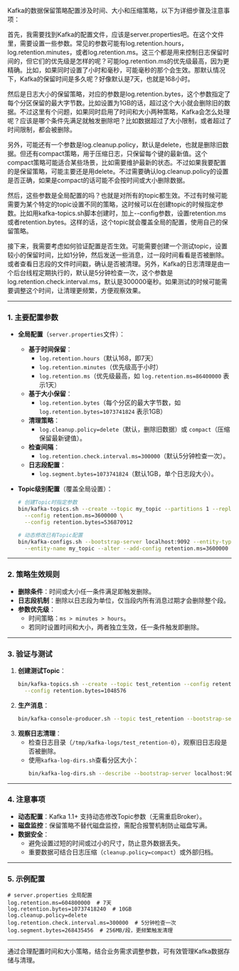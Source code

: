 Kafka的数据保留策略配置涉及时间、大小和压缩策略，以下为详细步骤及注意事项：



首先，我需要找到Kafka的配置文件，应该是server.properties吧。在这个文件里，需要设置一些参数。常见的参数可能有log.retention.hours，log.retention.minutes，或者log.retention.ms。这三个都是用来控制日志保留时间的，但它们的优先级是怎样的呢？可能log.retention.ms的优先级最高，因为更精确。比如，如果同时设置了小时和毫秒，可能毫秒的那个会生效。那默认情况下，Kafka的保留时间是多久呢？好像默认是7天，也就是168小时。

然后是日志大小的保留策略，对应的参数是log.retention.bytes，这个参数指定了每个分区保留的最大字节数。比如设置为1GB的话，超过这个大小就会删除旧的数据。不过这里有个问题，如果同时启用了时间和大小两种策略，Kafka会怎么处理呢？应该是哪个条件先满足就触发删除吧？比如数据超过了大小限制，或者超过了时间限制，都会被删除。

另外，可能还有一个参数是log.cleanup.policy，默认是delete，也就是删除旧数据。但还有compact策略，用于压缩日志，只保留每个键的最新值。这个compact策略可能适合某些场景，比如需要维护最新的状态。不过如果我要配置的是保留策略，可能主要还是用delete。不过需要确认log.cleanup.policy的设置是否正确，如果是compact的话可能不会按时间或大小删除数据。

然后，这些参数是全局配置的吗？也就是对所有的topic都生效。不过有时候可能需要为某个特定的topic设置不同的策略，这时候可以在创建topic的时候指定参数。比如用kafka-topics.sh脚本创建时，加上--config参数，设置retention.ms或者retention.bytes。这样的话，这个topic就会覆盖全局的配置，使用自己的保留策略。

接下来，我需要考虑如何验证配置是否生效。可能需要创建一个测试topic，设置较小的保留时间，比如1分钟，然后发送一些消息，过一段时间看看是否被删除。或者查看日志段的文件时间戳，确认是否被清理。另外，Kafka的日志清理是由一个后台线程定期执行的，默认是5分钟检查一次，这个参数是log.retention.check.interval.ms，默认是300000毫秒。如果测试的时候可能需要调整这个时间，让清理更频繁，方便观察效果。






---

### **1. 主要配置参数**
- **全局配置**（`server.properties`文件）：
    - **基于时间保留**：
        - `log.retention.hours`（默认168，即7天）
        - `log.retention.minutes`（优先级高于小时）
        - `log.retention.ms`（优先级最高，如 `log.retention.ms=86400000` 表示1天）
    - **基于大小保留**：
        - `log.retention.bytes`（每个分区的最大字节数，如 `log.retention.bytes=1073741824` 表示1GB）
    - **清理策略**：
        - `log.cleanup.policy=delete`（默认，删除旧数据）或 `compact`（压缩保留最新键值）。
    - **检查间隔**：
        - `log.retention.check.interval.ms=300000`（默认5分钟检查一次）。
    - **日志段配置**：
        - `log.segment.bytes=1073741824`（默认1GB，单个日志段大小）。

- **Topic级别配置**（覆盖全局设置）：
  ```bash
  # 创建Topic时指定参数
  bin/kafka-topics.sh --create --topic my_topic --partitions 1 --replication-factor 1 \
    --config retention.ms=3600000 \
    --config retention.bytes=536870912

  # 动态修改已有Topic配置
  bin/kafka-configs.sh --bootstrap-server localhost:9092 --entity-type topics \
    --entity-name my_topic --alter --add-config retention.ms=3600000
  ```

---

### **2. 策略生效规则**
- **删除条件**：时间或大小任一条件满足即触发删除。
- **日志段机制**：删除以日志段为单位，仅当段内所有消息过期才会删除整个段。
- **参数优先级**：
    - 时间策略：`ms > minutes > hours`。
    - 若同时设置时间和大小，两者独立生效，任一条件触发即删除。

---

### **3. 验证与测试**
1. **创建测试Topic**：
   ```bash
   bin/kafka-topics.sh --create --topic test_retention --config retention.ms=60000 \
     --config retention.bytes=1048576
   ```
2. **生产消息**：
   ```bash
   bin/kafka-console-producer.sh --topic test_retention --bootstrap-server localhost:9092
   ```
3. **观察日志清理**：
    - 检查日志目录（`/tmp/kafka-logs/test_retention-0`），观察旧日志段是否被删除。
    - 使用`kafka-log-dirs.sh`查看分区大小：
      ```bash
      bin/kafka-log-dirs.sh --describe --bootstrap-server localhost:9092 --topic-list test_retention
      ```

---

### **4. 注意事项**
- **动态配置**：Kafka 1.1+ 支持动态修改Topic参数（无需重启Broker）。
- **磁盘监控**：保留策略不替代磁盘监控，需配合报警机制防止磁盘写满。
- **数据安全**：
    - 避免设置过短的时间或过小的尺寸，防止意外数据丢失。
    - 重要数据可结合日志压缩（`cleanup.policy=compact`）或外部归档。

---

### **5. 示例配置**
```properties
# server.properties 全局配置
log.retention.ms=604800000  # 7天
log.retention.bytes=10737418240  # 10GB
log.cleanup.policy=delete
log.retention.check.interval.ms=300000  # 5分钟检查一次
log.segment.bytes=268435456  # 256MB/段，更频繁触发清理
```

---

通过合理配置时间和大小策略，结合业务需求调整参数，可有效管理Kafka数据存储与清理。